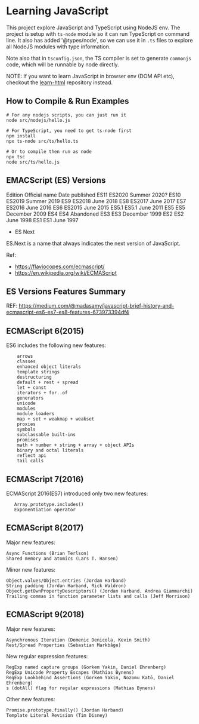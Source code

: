 # Learning JavaScript

This project explore JavaScript and TypeScript using NodeJS env. The project is
setup with `ts-node` module so it can run TypeScript on command line. 
It also has added '@types/node', so we can use it in `.ts` files to explore all 
NodeJS modules with type information.

Note also that in `tsconfig.json`, the TS compiler is set to generate `commonjs` 
code, which will be runnable by node directly.

NOTE: If you want to learn JavaScript in browser env (DOM API etc), checkout 
the [learn-html](https://github.com/zemian/learn-html) repository instead.

## How to Compile & Run Examples

    # For any nodejs scripts, you can just run it
    node src/nodejs/hello.js

    # For TypeScript, you need to get ts-node first
    npm install
    npx ts-node src/ts/hello.ts

    # Or to compile then run as node
    npx tsc
    node src/ts/hello.js

## EMACScript (ES) Versions

Edition 	Official name 	Date published
ES11 	    ES2020 	        Summer 2020?
ES10 	    ES2019 	        Summer 2019
ES9 	    ES2018 	        June 2018
ES8 	    ES2017 	        June 2017
ES7 	    ES2016 	        June 2016
ES6 	    ES2015 	        June 2015
ES5.1 	    ES5.1 	        June 2011
ES5 	    ES5 	        December 2009
ES4 	    ES4 	        Abandoned
ES3 	    ES3 	        December 1999
ES2 	    ES2 	        June 1998
ES1 	    ES1 	        June 1997

* ES Next
  
ES.Next is a name that always indicates the next version of JavaScript.

Ref: 
- https://flaviocopes.com/ecmascript/
- https://en.wikipedia.org/wiki/ECMAScript

## ES Versions Features Summary

REF: https://medium.com/@madasamy/javascript-brief-history-and-ecmascript-es6-es7-es8-features-673973394df4

## ECMAScript 6(2015)

ES6 includes the following new features:
    
        arrows
        classes
        enhanced object literals
        template strings
        destructuring
        default + rest + spread
        let + const
        iterators + for..of
        generators
        unicode
        modules
        module loaders
        map + set + weakmap + weakset
        proxies
        symbols
        subclassable built-ins
        promises
        math + number + string + array + object APIs
        binary and octal literals
        reflect api
        tail calls

## ECMAScript 7(2016)

ECMAScript 2016(ES7) introduced only two new features:
   
       Array.prototype.includes()
       Exponentiation operator

## ECMAScript 8(2017)

Major new features:

    Async Functions (Brian Terlson)
    Shared memory and atomics (Lars T. Hansen)

Minor new features:

    Object.values/Object.entries (Jordan Harband)
    String padding (Jordan Harband, Rick Waldron)
    Object.getOwnPropertyDescriptors() (Jordan Harband, Andrea Giammarchi)
    Trailing commas in function parameter lists and calls (Jeff Morrison)

## ECMAScript 9(2018)

Major new features:

    Asynchronous Iteration (Domenic Denicola, Kevin Smith)
    Rest/Spread Properties (Sebastian Markbåge)

New regular expression features:

    RegExp named capture groups (Gorkem Yakin, Daniel Ehrenberg)
    RegExp Unicode Property Escapes (Mathias Bynens)
    RegExp Lookbehind Assertions (Gorkem Yakin, Nozomu Katō, Daniel Ehrenberg)
    s (dotAll) flag for regular expressions (Mathias Bynens)
    
Other new features:

    Promise.prototype.finally() (Jordan Harband)
    Template Literal Revision (Tim Disney)
